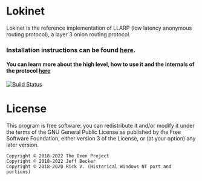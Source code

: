 # Lokinet

<!-- [Español](readme_es.md) [Русский](readme_ru.md) [Français](readme_fr.md) -->

Lokinet is the reference implementation of LLARP (low latency anonymous routing protocol), a layer 3 onion routing protocol.

### Installation instructions can be found [here](docs/install.md).

#### You can learn more about the high level, how to use it and the internals of the protocol [here](docs/readme.md)

[![Build Status](https://ci.oxen.rocks/api/badges/oxen-io/lokinet/status.svg?ref=refs/heads/dev)](https://ci.oxen.rocks/oxen-io/lokinet)

# License

This program is free software: you can redistribute it and/or modify
it under the terms of the GNU General Public License as published by
the Free Software Foundation, either version 3 of the License, or
(at your option) any later version.

```
Copyright © 2018-2022 The Oxen Project
Copyright © 2018-2022 Jeff Becker
Copyright © 2018-2020 Rick V. (Historical Windows NT port and portions)
```
